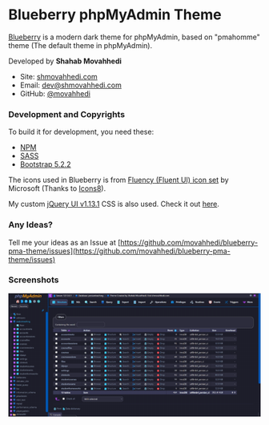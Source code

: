 # Blueberry phpMyAdmin Theme

[Blueberry](https://github.com/movahhedi/blueberry-pma-theme) is a modern dark theme for phpMyAdmin, based on "pmahomme" theme (The default theme in phpMyAdmin).

Developed by **Shahab Movahhedi**
- Site: [shmovahhedi.com](https://shmovahhedi.com)
- Email: [dev@shmovahhedi.com](mailto:dev@shmovahhedi.com)
- GitHub: [@movahhedi](https://github.com/movahhedi)

### Development and Copyrights

To build it for development, you need these:
- [NPM](https://www.npmjs.com/)
- [SASS](https://sass-lang.com/install)
- [Bootstrap 5.2.2](https://www.npmjs.com/package/bootstrap/v/5.2.2)

The icons used in Blueberry is from [Fluency (Fluent UI) icon set](https://github.com/microsoft/fluentui-system-icons) by Microsoft (Thanks to [Icons8](https://icons8.com/)).

My custom [jQuery UI v1.13.1](http://jqueryui.com) CSS is also used. Check it out [here](http://jqueryui.com/themeroller/?scope=&folderName=smoothness&bgImgOpacityError=30&bgImgOpacityHighlight=30&bgImgOpacityActive=40&bgImgOpacityHover=40&bgImgOpacityDefault=20&bgImgOpacityContent=20&bgImgOpacityHeader=15&cornerRadiusShadow=8px&offsetLeftShadow=-2px&offsetTopShadow=-2px&thicknessShadow=2px&opacityShadow=30&bgImgOpacityShadow=0&bgTextureShadow=flat&bgColorShadow=%233a3a56&opacityOverlay=30&bgImgOpacityOverlay=50&bgTextureOverlay=flat&bgColorOverlay=%235b5b5b&iconColorError=%23ffffff&fcError=%23ffffff&borderColorError=%23ca0b0b&bgTextureError=flat&bgColorError=%23ca0b0b&iconColorHighlight=%23ffffff&fcHighlight=%23ffffff&borderColorHighlight=%230072e6&bgTextureHighlight=flat&bgColorHighlight=%230072e6&iconColorActive=%2338bdf8&fcActive=%2338bdf8&borderColorActive=%23096ac8&bgTextureActive=flat&bgColorActive=%231e1e2a&iconColorHover=%2338bdf8&fcHover=%2338bdf8&borderColorHover=%23222222&bgTextureHover=flat&bgColorHover=%232c2c3d&iconColorDefault=%2338bdf8&fcDefault=%23d9d9d9&borderColorDefault=%231e1e2a&bgTextureDefault=flat&bgColorDefault=%232c2c3d&iconColorContent=%2338bdf8&fcContent=%23d9d9d9&borderColorContent=%231e1e2a&bgTextureContent=flat&bgColorContent=%231e1e2a&iconColorHeader=%23e2e8f0&fcHeader=%23e2e8f0&borderColorHeader=%231e1e2a&bgTextureHeader=flat&bgColorHeader=%230072e6&cornerRadius=10px&fwDefault=bold&fsDefault=1em&ffDefault=%22Segoe%20UI%22%2C%20%22Segoe%20Pro%22%2C%20Roboto%2C%20Verdana%2C%20sans-serif).

### Any Ideas?

Tell me your ideas as an Issue at [https://github.com/movahhedi/blueberry-pma-theme/issues](https://github.com/movahhedi/blueberry-pma-theme/issues)

### Screenshots
![Screenshot](screen.png)
